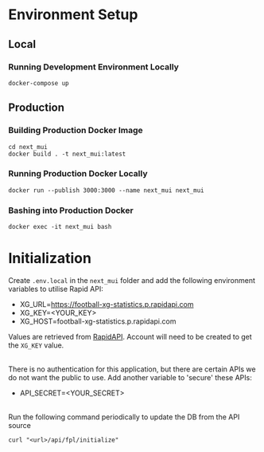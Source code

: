 # Environment Setup
## Local
### Running Development Environment Locally
```
docker-compose up
```
## Production
### Building Production Docker Image
```
cd next_mui
docker build . -t next_mui:latest
```
### Running Production Docker Locally
```
docker run --publish 3000:3000 --name next_mui next_mui
```
### Bashing into Production Docker
```
docker exec -it next_mui bash
```
# Initialization
Create `.env.local` in the `next_mui` folder and add the following environment variables to utilise Rapid API:
* XG_URL=https://football-xg-statistics.p.rapidapi.com
* XG_KEY=<YOUR_KEY>
* XG_HOST=football-xg-statistics.p.rapidapi.com

Values are retrieved from [RapidAPI](https://rapidapi.com/Wolf1984/api/football-xg-statistics/). Account will need to be created to get the `XG_KEY` value.

\
There is no authentication for this application, but there are certain APIs we do not want the public to use. Add another variable to 'secure' these APIs:
* API_SECRET=<YOUR_SECRET>

\
Run the following command periodically to update the DB from the API source
```
curl "<url>/api/fpl/initialize"
```